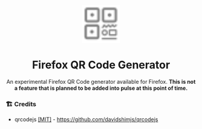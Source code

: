 <div align="center">

<img src="https://raw.githubusercontent.com/pulse-browser/firefox-qr-generator/main/src/icons/qr-icon.svg" height="100" width="100">

# Firefox QR Code Generator

An experimental Firefox QR Code generator available for Firefox. **This is not a feature that is planned to be added into pulse at this point of time.**

</div>

### 🏗️ Credits

-   qrcodejs [\[MIT\]](https://github.com/davidshimjs/qrcodejs/blob/master/LICENSE) - https://github.com/davidshimjs/qrcodejs
